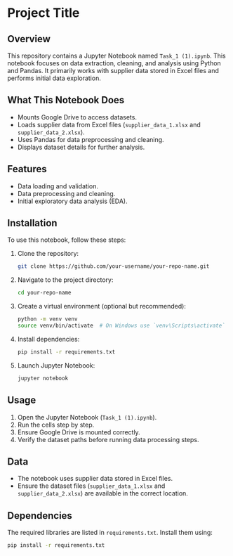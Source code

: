 # Project Title

## Overview
This repository contains a Jupyter Notebook named `Task_1 (1).ipynb`. This notebook focuses on data extraction, cleaning, and analysis using Python and Pandas. It primarily works with supplier data stored in Excel files and performs initial data exploration.

## What This Notebook Does
- Mounts Google Drive to access datasets.
- Loads supplier data from Excel files (`supplier_data_1.xlsx` and `supplier_data_2.xlsx`).
- Uses Pandas for data preprocessing and cleaning.
- Displays dataset details for further analysis.

## Features
- Data loading and validation.
- Data preprocessing and cleaning.
- Initial exploratory data analysis (EDA).

## Installation
To use this notebook, follow these steps:

1. Clone the repository:
   ```sh
   git clone https://github.com/your-username/your-repo-name.git
   ```
2. Navigate to the project directory:
   ```sh
   cd your-repo-name
   ```
3. Create a virtual environment (optional but recommended):
   ```sh
   python -m venv venv
   source venv/bin/activate  # On Windows use `venv\Scripts\activate`
   ```
4. Install dependencies:
   ```sh
   pip install -r requirements.txt
   ```
5. Launch Jupyter Notebook:
   ```sh
   jupyter notebook
   ```

## Usage
1. Open the Jupyter Notebook (`Task_1 (1).ipynb`).
2. Run the cells step by step.
3. Ensure Google Drive is mounted correctly.
4. Verify the dataset paths before running data processing steps.

## Data
- The notebook uses supplier data stored in Excel files.
- Ensure the dataset files (`supplier_data_1.xlsx` and `supplier_data_2.xlsx`) are available in the correct location.

## Dependencies
The required libraries are listed in `requirements.txt`. Install them using:
```sh
pip install -r requirements.txt
```





